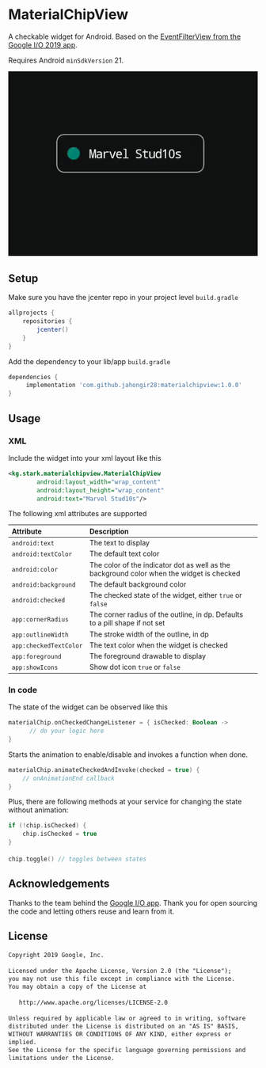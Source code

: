 

# MaterialChipView

A checkable widget for Android. Based on the [EventFilterView from the Google I/O 2019 app](https://github.com/google/iosched/blob/2696fc7e06826ba2db72de243f0d63f83f4a29b5/mobile/src/main/java/com/google/samples/apps/iosched/ui/schedule/filters/EventFilterView.kt). 

Requires Android `minSdkVersion` 21.

![demo.gif](demo.gif)

## Setup
Make sure you have the jcenter repo in your project level `build.gradle`  
```gradle
allprojects {
    repositories {
        jcenter()
    }
}
```

Add the dependency to your lib/app `build.gradle`  
```gradle
dependencies {
     implementation 'com.github.jahongir28:materialchipview:1.0.0'
}
```

## Usage

### XML
Include the widget into your xml layout like this
```xml
<kg.stark.materialchipview.MaterialChipView
        android:layout_width="wrap_content"
        android:layout_height="wrap_content"
        android:text="Marvel Stud10s"/>
```

The following xml attributes are supported

| Attribute              | Description                                                                               |    |
|:-----------------------|:------------------------------------------------------------------------------------------|:---|
| `android:text`         | The text to display                                                                       |    |
| `android:textColor`    | The default text color                                                                    |    |
| `android:color`        | The color of the indicator dot as well as the background color when the widget is checked |    |
| `android:background`   | The default background color                                                              |    |
| `android:checked`      | The checked state of the widget, either `true` or `false`                                 |    |
| `app:cornerRadius`     | The corner radius of the outline, in dp. Defaults to a pill shape if not set              |    |
| `app:outlineWidth`     | The stroke width of the outline, in dp                                                    |    |
| `app:checkedTextColor` | The text color when the widget is checked                                                 |    |
| `app:foreground`       | The foreground drawable to display                                                        |    |
| `app:showIcons`        | Show dot icon  `true` or `false`                                                          |    |

### In code
The state of the widget can be observed like this
```kotlin
materialChip.onCheckedChangeListener = { isChecked: Boolean ->
      // do your logic here      
}
```

Starts the animation to enable/disable and invokes a function when done.
```kotlin
materialChip.animateCheckedAndInvoke(checked = true) {
    // onAnimationEnd callback
}
```

Plus, there are following methods at your service for changing the state without animation:
```kotlin
if (!chip.isChecked) {
    chip.isChecked = true
}

chip.toggle() // toggles between states
```

## Acknowledgements
Thanks to the team behind the [Google I/O app](https://github.com/google/iosched). Thank you for open sourcing the code and letting others reuse and learn from it.

## License
    Copyright 2019 Google, Inc.
    
    Licensed under the Apache License, Version 2.0 (the "License");
    you may not use this file except in compliance with the License.
    You may obtain a copy of the License at

       http://www.apache.org/licenses/LICENSE-2.0

    Unless required by applicable law or agreed to in writing, software
    distributed under the License is distributed on an "AS IS" BASIS,
    WITHOUT WARRANTIES OR CONDITIONS OF ANY KIND, either express or implied.
    See the License for the specific language governing permissions and
    limitations under the License.